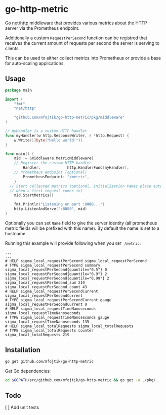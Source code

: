 go-http-metric
==========

Go [net/http](https://golang.org/pkg/net/http/) middleware that provides various metrics
about the HTTP server via the Prometheus endpoint.

Additionally a custom `RequestPerSecond` function can be registred that receives the
current amount of requests per second the server is serving to clients.

This can be used to either collect metrics into Prometheus or provide a base for
auto-scaling applications.

Usage
-----

```go
package main

import (
	"fmt"
	"net/http"

	"github.com/mfojtik/go-http-metric/pkg/middleware"
)

// myHandler is a custom HTTP handler
func myHandler(w http.ResponseWriter, r *http.Request) {
	w.Write([]byte("Hello world!"))
}

func main() {
	mid := &middleware.MetricMiddleware{
    // Register the custom HTTP handler
		Handler:            http.HandlerFunc(myHandler),
    // Prometheus endpoint (optional)
		PrometheusEndpoint: "/metric",
	}
  // Start collected metrics (optional, initialization takes place automatically
  // when a first request comes in)
	mid.StartMetrics()

	fmt.Println("Listening on port :8080...")
	http.ListenAndServe(":8080", mid)
}
```

Optionally you can set `Name` field to give the server identity (all prometheus metric
fields will be prefixed with this name). By default the name is set to a hostname.

Running this example will provide following when you `GET /metric`:

```
...
...
# HELP sigma_local_requestPerSecond sigma_local_requestPerSecond
# TYPE sigma_local_requestPerSecond summary
sigma_local_requestPerSecond{quantile="0.5"} 0
sigma_local_requestPerSecond{quantile="0.9"} 2
sigma_local_requestPerSecond{quantile="0.99"} 2
sigma_local_requestPerSecond_sum 219
sigma_local_requestPerSecond_count 43
# HELP sigma_local_requestPerSecondCurrent sigma_local_requestPerSecondCurrent
# TYPE sigma_local_requestPerSecondCurrent gauge
sigma_local_requestPerSecondCurrent 0
# HELP sigma_local_requestTimeNanoseconds sigma_local_requestTimeNanoseconds
# TYPE sigma_local_requestTimeNanoseconds gauge
sigma_local_requestTimeNanoseconds 135
# HELP sigma_local_totalRequests sigma_local_totalRequests
# TYPE sigma_local_totalRequests counter
sigma_local_totalRequests 219
```

Installation
------------

```sh
go get github.com/mfojtik/go-http-metric
```

Get Go dependencies:
```sh
cd $GOPATH/src/github.com/mfojtik/go-http-metric && go get -a ./pkg/...
```

Todo
-----

[ ] Add unit tests
